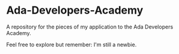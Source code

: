 Ada-Developers-Academy
======================

A repository for the pieces of my application to the Ada Developers Academy.

Feel free to explore but remember: I'm still a newbie.
